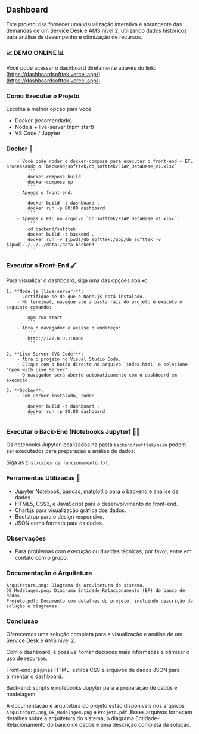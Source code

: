 
## Dashboard

Este projeto visa fornecer uma visualização interativa e abrangente das demandas de um Service Desk e AMS nível 2, utilizando dados históricos para análise de desempenho e otimização de recursos.

### 📈 DEMO ONLINE 📊 ###

Você pode acessar o dashboard diretamente através do link: 
[https://dashboardsofttek.vercel.app/](https://dashboardsofttek.vercel.app/)

### Como Executar o Projeto

Escolha a melhor opção para você:
- Docker (recomendado)
- Nodejs + live-server (npm start)
- VS Code / Jupyter


### Docker 🐳
        - Você pode rodar o docker-compose para executar o front-end + ETL processando o `backend/softtek/db_softtek/FIAP_DataBase_v1.xlsx`
            ```
            docker-compose build
            docker-compose up
            ```
        - Apenas o front-end:
            ```
            docker build -t dashboard .
            docker run -p 80:80 dashboard
            ```
        - Apenas o ETL no arquivo `db_softtek/FIAP_DataBase_v1.xlsx`:
            ```
            cd backend/softtek
            docker build -t backend .
            docker run -v $(pwd)/db_softtek:/app/db_softtek -v $(pwd)../../../data:/data backend
            ```


### Executar o Front-End 🖌

Para visualizar o dashboard, siga uma das opções abaixo:

    1. **Node.js (live-server)**:
        - Certifique-se de que o Node.js está instalado.
        - No terminal, navegue até a pasta raiz do projeto e execute o seguinte comando:
            ```
            npm run start
            ```
        - Abra o navegador e acesse o endereço:
            ```
            http://127.0.0.1:8080
            ```

    2. **Live Server (VS Code)**:
        - Abra o projeto no Visual Studio Code.
        - Clique com o botão direito no arquivo `index.html` e selecione "Open with Live Server".
        - O navegador será aberto automaticamente com o dashboard em execução.

    3. **Docker**:
        - Com Docker instalado, rode:
            ```
            docker build -t dashboard .
            docker run -p 80:80 dashboard
            ```

### Executar o Back-End (Notebooks Jupyter) 👩‍💻

Os notebooks Jupyter localizados na pasta `backend/softtek/main` podem ser executados para preparação e análise de dados:

Siga as `Instruções de funcionamento.txt`



### Ferramentas Utilizadas 🔧

- Jupyter Notebook, pandas, matplotlib para o backend e análise de dados.
- HTML5, CSS3, e JavaScript para o desenvolvimento do front-end.
- Chart.js para visualização gráfica dos dados.
- Bootstrap para o design responsivo.
- JSON como formato para os dados.


### Observações

- Para problemas com execução ou dúvidas técnicas, por favor, entre em contato com o grupo.


### Documentação e Arquitetura

```
Arquitetura.png: Diagrama da arquitetura do sistema.
DB_Modelagem.png: Diagrama Entidade-Relacionamento (ER) do banco de dados.
Projeto.pdf: Documento com detalhes do projeto, incluindo descrição da solução e diagramas.
```

### Conclusão

Oferecemos uma solução completa para a visualização e análise de um Service Desk e AMS nível 2. 

Com o dashboard, é possível tomar decisões mais informadas e otimizar o uso de recursos.

Front-end: páginas HTML, estilos CSS e arquivos de dados JSON para alimentar o dashboard. 

Back-end: scripts e notebooks Jupyter para a preparação de dados e modelagem.

A documentação e arquitetura do projeto estão disponíveis nos arquivos `Arquitetura.png`, `DB_Modelagem.png` e `Projeto.pdf`. Esses arquivos fornecem detalhes sobre a arquitetura do sistema, o diagrama Entidade-Relacionamento do banco de dados e uma descrição completa da solução.

